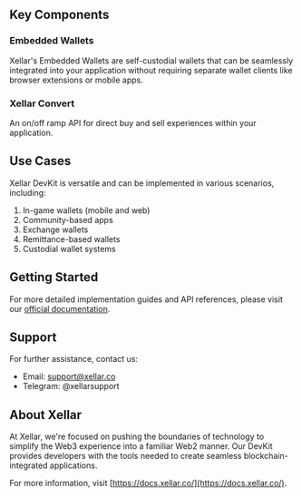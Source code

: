 ## Key Components

### Embedded Wallets

Xellar's Embedded Wallets are self-custodial wallets that can be seamlessly integrated into your application without requiring separate wallet clients like browser extensions or mobile apps.

### Xellar Convert

An on/off ramp API for direct buy and sell experiences within your application.

## Use Cases

Xellar DevKit is versatile and can be implemented in various scenarios, including:

1. In-game wallets (mobile and web)
2. Community-based apps
3. Exchange wallets
4. Remittance-based wallets
5. Custodial wallet systems

## Getting Started

For more detailed implementation guides and API references, please visit our [official documentation](https://docs.xellar.co/).

## Support

For further assistance, contact us:

- Email: support@xellar.co
- Telegram: @xellarsupport

## About Xellar

At Xellar, we're focused on pushing the boundaries of technology to simplify the Web3 experience into a familiar Web2 manner. Our DevKit provides developers with the tools needed to create seamless blockchain-integrated applications.

For more information, visit [https://docs.xellar.co/](https://docs.xellar.co/).
